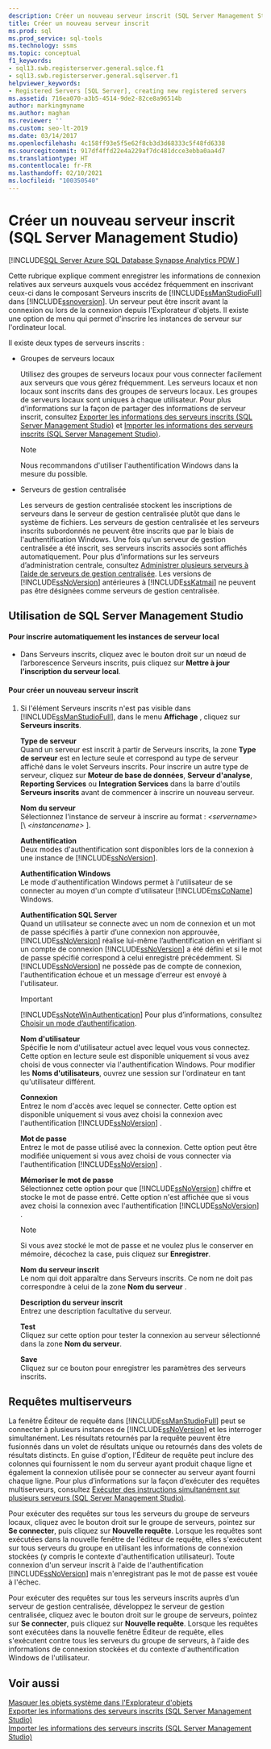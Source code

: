 ```yaml
---
description: Créer un nouveau serveur inscrit (SQL Server Management Studio)
title: Créer un nouveau serveur inscrit
ms.prod: sql
ms.prod_service: sql-tools
ms.technology: ssms
ms.topic: conceptual
f1_keywords:
- sql13.swb.registerserver.general.sqlce.f1
- sql13.swb.registerserver.general.sqlserver.f1
helpviewer_keywords:
- Registered Servers [SQL Server], creating new registered servers
ms.assetid: 716ea070-a3b5-4514-9de2-82ce8a96514b
author: markingmyname
ms.author: maghan
ms.reviewer: ''
ms.custom: seo-lt-2019
ms.date: 03/14/2017
ms.openlocfilehash: 4c158ff93e5f5e62f8cb3d3d68333c5f48fd6338
ms.sourcegitcommit: 917df4ffd22e4a229af7dc481dcce3ebba0aa4d7
ms.translationtype: HT
ms.contentlocale: fr-FR
ms.lasthandoff: 02/10/2021
ms.locfileid: "100350540"
---
```

# <a name="create-a-new-registered-server-sql-server-management-studio"></a>Créer un nouveau serveur inscrit (SQL Server Management Studio)

[!INCLUDE[SQL Server Azure SQL Database Synapse Analytics PDW ](../../includes/applies-to-version/sql-asdb-asdbmi-asa-pdw.md)]

Cette rubrique explique comment enregistrer les informations de connexion relatives aux serveurs auxquels vous accédez fréquemment en inscrivant ceux-ci dans le composant Serveurs inscrits de [!INCLUDE[ssManStudioFull](../../includes/ssmanstudiofull-md.md)] dans [!INCLUDE[ssnoversion](../../includes/ssnoversion-md.md)]. Un serveur peut être inscrit avant la connexion ou lors de la connexion depuis l'Explorateur d'objets. Il existe une option de menu qui permet d'inscrire les instances de serveur sur l'ordinateur local.  
  
 Il existe deux types de serveurs inscrits :  
  
-   Groupes de serveurs locaux  
  
     Utilisez des groupes de serveurs locaux pour vous connecter facilement aux serveurs que vous gérez fréquemment. Les serveurs locaux et non locaux sont inscrits dans des groupes de serveurs locaux. Les groupes de serveurs locaux sont uniques à chaque utilisateur. Pour plus d’informations sur la façon de partager des informations de serveur inscrit, consultez [Exporter les informations des serveurs inscrits &#40;SQL Server Management Studio&#41;](./export-registered-server-information-sql-server-management-studio.md) et [Importer les informations des serveurs inscrits &#40;SQL Server Management Studio&#41;](./import-registered-server-information-sql-server-management-studio.md).  
  
    > [!NOTE]  
    >  Nous recommandons d'utiliser l'authentification Windows dans la mesure du possible.  
  
-   Serveurs de gestion centralisée  
  
     Les serveurs de gestion centralisée stockent les inscriptions de serveurs dans le serveur de gestion centralisée plutôt que dans le système de fichiers. Les serveurs de gestion centralisée et les serveurs inscrits subordonnés ne peuvent être inscrits que par le biais de l'authentification Windows. Une fois qu'un serveur de gestion centralisée a été inscrit, ses serveurs inscrits associés sont affichés automatiquement. Pour plus d’informations sur les serveurs d’administration centrale, consultez [Administrer plusieurs serveurs à l’aide de serveurs de gestion centralisée](../../relational-databases/administer-multiple-servers-using-central-management-servers.md). Les versions de [!INCLUDE[ssNoVersion](../../includes/ssnoversion-md.md)] antérieures à [!INCLUDE[ssKatmai](../../includes/sskatmai-md.md)] ne peuvent pas être désignées comme serveurs de gestion centralisée.  
  
##  <a name="using-sql-server-management-studio"></a><a name="SSMSProcedure"></a> Utilisation de SQL Server Management Studio  
  
#### <a name="to-automatically-register-the-local-server-instances"></a>Pour inscrire automatiquement les instances de serveur local  
  
-   Dans Serveurs inscrits, cliquez avec le bouton droit sur un nœud de l’arborescence Serveurs inscrits, puis cliquez sur **Mettre à jour l’inscription du serveur local**.  
  
#### <a name="to-create-a-new-registered-server"></a>Pour créer un nouveau serveur inscrit  
  
1.  Si l'élément Serveurs inscrits n'est pas visible dans [!INCLUDE[ssManStudioFull](../../includes/ssmanstudiofull-md.md)], dans le menu **Affichage** , cliquez sur **Serveurs inscrits**.  
  
     **Type de serveur**  
     Quand un serveur est inscrit à partir de Serveurs inscrits, la zone **Type de serveur** est en lecture seule et correspond au type de serveur affiché dans le volet Serveurs inscrits. Pour inscrire un autre type de serveur, cliquez sur **Moteur de base de données**, **Serveur d'analyse**, **Reporting Services** ou **Integration Services** dans la barre d'outils **Serveurs inscrits** avant de commencer à inscrire un nouveau serveur.  
  
     **Nom du serveur**  
     Sélectionnez l'instance de serveur à inscrire au format : *\<servername>* [\\ *\<instancename>* ].  
  
     **Authentification**  
     Deux modes d'authentification sont disponibles lors de la connexion à une instance de [!INCLUDE[ssNoVersion](../../includes/ssnoversion-md.md)].  
  
     **Authentification Windows**  
     Le mode d'authentification Windows permet à l'utilisateur de se connecter au moyen d'un compte d'utilisateur [!INCLUDE[msCoName](../../includes/msconame-md.md)] Windows.  
  
     **Authentification SQL Server**  
     Quand un utilisateur se connecte avec un nom de connexion et un mot de passe spécifiés à partir d’une connexion non approuvée, [!INCLUDE[ssNoVersion](../../includes/ssnoversion-md.md)] réalise lui-même l’authentification en vérifiant si un compte de connexion [!INCLUDE[ssNoVersion](../../includes/ssnoversion-md.md)] a été défini et si le mot de passe spécifié correspond à celui enregistré précédemment. Si [!INCLUDE[ssNoVersion](../../includes/ssnoversion-md.md)] ne possède pas de compte de connexion, l'authentification échoue et un message d'erreur est envoyé à l'utilisateur.  
  
    > [!IMPORTANT]  
    >  [!INCLUDE[ssNoteWinAuthentication](../../includes/ssnotewinauthentication-md.md)] Pour plus d’informations, consultez [Choisir un mode d’authentification](../../relational-databases/security/choose-an-authentication-mode.md).  
  
     **Nom d'utilisateur**  
     Spécifie le nom d'utilisateur actuel avec lequel vous vous connectez. Cette option en lecture seule est disponible uniquement si vous avez choisi de vous connecter via l'authentification Windows. Pour modifier les **Noms d'utilisateurs**, ouvrez une session sur l'ordinateur en tant qu'utilisateur différent.  
  
     **Connexion**  
     Entrez le nom d'accès avec lequel se connecter. Cette option est disponible uniquement si vous avez choisi la connexion avec l'authentification [!INCLUDE[ssNoVersion](../../includes/ssnoversion-md.md)] .  
  
     **Mot de passe**  
     Entrez le mot de passe utilisé avec la connexion. Cette option peut être modifiée uniquement si vous avez choisi de vous connecter via l'authentification [!INCLUDE[ssNoVersion](../../includes/ssnoversion-md.md)] .  
  
     **Mémoriser le mot de passe**  
     Sélectionnez cette option pour que [!INCLUDE[ssNoVersion](../../includes/ssnoversion-md.md)] chiffre et stocke le mot de passe entré. Cette option n'est affichée que si vous avez choisi la connexion avec l'authentification [!INCLUDE[ssNoVersion](../../includes/ssnoversion-md.md)] .  
  
    > [!NOTE]  
    >  Si vous avez stocké le mot de passe et ne voulez plus le conserver en mémoire, décochez la case, puis cliquez sur **Enregistrer**.  
  
     **Nom du serveur inscrit**  
     Le nom qui doit apparaître dans Serveurs inscrits. Ce nom ne doit pas correspondre à celui de la zone **Nom du serveur** .  
  
     **Description du serveur inscrit**  
     Entrez une description facultative du serveur.  
  
     **Test**  
     Cliquez sur cette option pour tester la connexion au serveur sélectionné dans la zone **Nom du serveur**.  
  
     **Save**  
     Cliquez sur ce bouton pour enregistrer les paramètres des serveurs inscrits.  
  
## <a name="multiserver-queries"></a>Requêtes multiserveurs  
 La fenêtre Éditeur de requête dans [!INCLUDE[ssManStudioFull](../../includes/ssmanstudiofull-md.md)] peut se connecter à plusieurs instances de [!INCLUDE[ssNoVersion](../../includes/ssnoversion-md.md)] et les interroger simultanément. Les résultats retournés par la requête peuvent être fusionnés dans un volet de résultats unique ou retournés dans des volets de résultats distincts. En guise d'option, l'Éditeur de requête peut inclure des colonnes qui fournissent le nom du serveur ayant produit chaque ligne et également la connexion utilisée pour se connecter au serveur ayant fourni chaque ligne. Pour plus d’informations sur la façon d’exécuter des requêtes multiserveurs, consultez [Exécuter des instructions simultanément sur plusieurs serveurs &#40;SQL Server Management Studio&#41;](./execute-statements-against-multiple-servers-simultaneously.md).  
  
 Pour exécuter des requêtes sur tous les serveurs du groupe de serveurs locaux, cliquez avec le bouton droit sur le groupe de serveurs, pointez sur **Se connecter**, puis cliquez sur **Nouvelle requête**. Lorsque les requêtes sont exécutées dans la nouvelle fenêtre de l'éditeur de requête, elles s'exécutent sur tous serveurs du groupe en utilisant les informations de connexion stockées (y compris le contexte d'authentification utilisateur). Toute connexion d'un serveur inscrit à l'aide de l'authentification [!INCLUDE[ssNoVersion](../../includes/ssnoversion-md.md)] mais n'enregistrant pas le mot de passe est vouée à l'échec.  
  
 Pour exécuter des requêtes sur tous les serveurs inscrits auprès d’un serveur de gestion centralisée, développez le serveur de gestion centralisée, cliquez avec le bouton droit sur le groupe de serveurs, pointez sur **Se connecter**, puis cliquez sur **Nouvelle requête**. Lorsque les requêtes sont exécutées dans la nouvelle fenêtre Éditeur de requête, elles s'exécutent contre tous les serveurs du groupe de serveurs, à l'aide des informations de connexion stockées et du contexte d'authentification Windows de l'utilisateur.  
  
## <a name="see-also"></a>Voir aussi  
 [Masquer les objets système dans l'Explorateur d'objets](../object/hide-system-objects-in-object-explorer.md)   
 [Exporter les informations des serveurs inscrits &#40;SQL Server Management Studio&#41;](./export-registered-server-information-sql-server-management-studio.md)   
 [Importer les informations des serveurs inscrits &#40;SQL Server Management Studio&#41;](./import-registered-server-information-sql-server-management-studio.md)  
  

